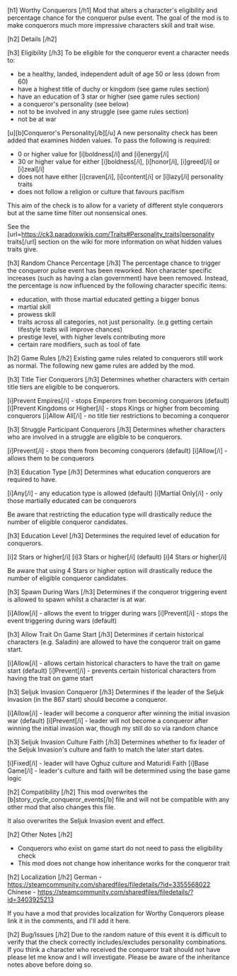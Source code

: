 [h1] Worthy Conquerors [/h1]
Mod that alters a character's eligibility and percentage chance for the conqueror pulse event.
The goal of the mod is to make conquerors much more impressive characters skill and trait wise.

[h2] Details [/h2]

[h3] Eligibility [/h3]
To be eligible for the conqueror event a character needs to:

* be a healthy, landed, independent adult of age 50 or less (down from 60)
* have a highest title of duchy or kingdom (see game rules section)
* have an education of 3 star or higher (see game rules section)
* a conqueror's personality (see below)
* not to be involved in any struggle (see game rules section)
* not be at war

[u][b]Conqueror's Personality[/b][/u]
A new personality check has been added that examines hidden values. To pass the following is required:
* 0 or higher value for [i]boldness[/i] and [i]energy[/i]
* 30 or higher value for either [i]boldness[/i], [i]honor[/i], [i]greed[/i] or [i]zeal[/i]
* does not have either [i]craven[/i], [i]content[/i] or [i]lazy[/i] personality traits
* does not follow a religion or culture that favours pacifism

This aim of the check is to allow for a variety of different style conquerors but at the same time filter out nonsensical ones.

See the [url=https://ck3.paradoxwikis.com/Traits#Personality_traits]personality traits[/url] section on the wiki for more information on what hidden values traits give.

[h3] Random Chance Percentage [/h3]
The percentage chance to trigger the conqueror pulse event has been reworked.
Non character specific increases (such as having a clan government) have been removed.
Instead, the percentage is now influenced by the following character specific items:
* education, with those martial educated getting a bigger bonus
* martial skill
* prowess skill
* traits across all categories, not just personality. (e.g getting certain lifestyle traits will improve chances)
* prestige level, with higher levels contributing more
* certain rare modifiers, such as tool of fate

[h2] Game Rules [/h2]
Existing game rules related to conquerors still work as normal.
The following new game rules are added by the mod.

[h3] Title Tier Conquerors [/h3]
Determines whether characters with certain title tiers are eligible to be conquerors.

[i]Prevent Empires[/i] - stops Emperors from becoming conquerors (default)
[i]Prevent Kingdoms or Higher[/i] - stops Kings or higher from becoming conquerors
[i]Allow All[/i] - no title tier restrictions to becoming a conqueror

[h3] Struggle Participant Conquerors [/h3]
Determines whether characters who are involved in a struggle are eligible to be conquerors.

[i]Prevent[/i] - stops them from becoming conquerors (default)
[i]Allow[/i] - allows them to be conquerors

[h3] Education Type [/h3]
Determines what education conquerors are required to have.

[i]Any[/i] - any education type is allowed (default)
[i]Martial Only[/i] - only those martially educated can be conquerors

Be aware that restricting the education type will drastically reduce the number of eligible conqueror candidates.

[h3] Education Level [/h3]
Determines the required level of education for conquerors.

[i]2 Stars or higher[/i]
[i]3 Stars or higher[/i] (default)
[i]4 Stars or higher[/i]

Be aware that using 4 Stars or higher option will drastically reduce the number of eligible conqueror candidates.

[h3] Spawn During Wars [/h3]
Determines if the conqueror triggering event is allowed to spawn whilst a character is at war.

[i]Allow[/i] - allows the event to trigger during wars
[i]Prevent[/i] - stops the event triggering during wars (default)

[h3] Allow Trait On Game Start [/h3]
Determines if certain historical characters (e.g. Saladin) are allowed to have the conqueror trait on game start.

[i]Allow[/i] - allows certain historical characters to have the trait on game start (default)
[i]Prevent[/i] - prevents certain historical characters from having the trait on game start

[h3] Seljuk Invasion Conqueror [/h3]
Determines if the leader of the Seljuk Invasion (in the 867 start) should become a conqueror.

[i]Allow[/i] - leader will become a conqueror after winning the initial invasion war (default)
[i]Prevent[/i] - leader will not become a conqueror after winning the initial invasion war, though my still do so via random chance

[h3] Seljuk Invasion Culture Faith [/h3]
Determines whether to fix leader of the Seljuk Invasion's culture and faith to match the later start dates.

[i]Fixed[/i] - leader will have Oghuz culture and Maturidi Faith
[i]Base Game[/i] - leader's culture and faith will be determined using the base game logic

[h2] Compatibility [/h2]
This mod overwrites the [b]story_cycle_conqueror_events[/b] file and will not be compatible with any other mod that also changes this file.

It also overwrites the Seljuk Invasion event and effect.

[h2] Other Notes [/h2]
* Conquerors who exist on game start do not need to pass the eligibility check
* This mod does not change how inheritance works for the conqueror trait

[h2] Localization [/h2]
German - https://steamcommunity.com/sharedfiles/filedetails/?id=3355568022
Chinese - https://steamcommunity.com/sharedfiles/filedetails/?id=3403925213

If you have a mod that provides localization for Worthy Conquerors please link it in the comments, and I'll add it here.

[h2] Bug/Issues [/h2]
Due to the random nature of this event it is difficult to verify that the check correctly includes/excludes personality combinations.
If you think a character who received the conqueror trait should not have please let me know and I will investigate.
Please be aware of the inheritance notes above before doing so.